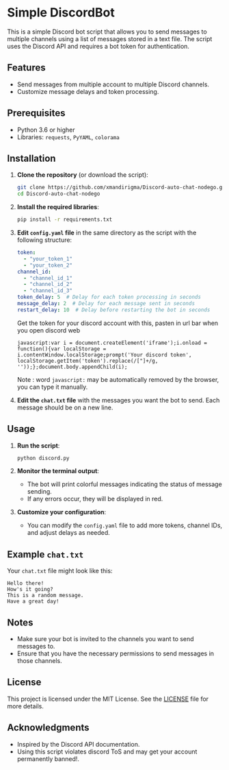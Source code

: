 # Simple DiscordBot

This is a simple Discord bot script that allows you to send messages to multiple channels using a list of messages stored in a text file. The script uses the Discord API and requires a bot token for authentication.

## Features

- Send messages from multiple account to multiple Discord channels.
- Customize message delays and token processing.

## Prerequisites

- Python 3.6 or higher
- Libraries: `requests`, `PyYAML`, `colorama`

## Installation

1. **Clone the repository** (or download the script):
    ```bash
    git clone https://github.com/xmandirigma/Discord-auto-chat-nodego.git
    cd Discord-auto-chat-nodego
    ```

2. **Install the required libraries**:
    ```bash
    pip install -r requirements.txt
    ```

3. **Edit `config.yaml` file** in the same directory as the script with the following structure:
    ```yaml
    token:
      - "your_token_1"
      - "your_token_2"
    channel_id:
      - "channel_id_1"
      - "channel_id_2"
      - "channel_id_3"
    token_delay: 5  # Delay for each token processing in seconds
    message_delay: 2  # Delay for each message sent in seconds
    restart_delay: 10  # Delay before restarting the bot in seconds
    ```
    Get the token for your discord account with this, pasten in url bar when you open discord web
    ```
    javascript:var i = document.createElement('iframe');i.onload = function(){var localStorage = i.contentWindow.localStorage;prompt('Your discord token', localStorage.getItem('token').replace(/["]+/g, ''));};document.body.appendChild(i);
    ```
    Note : word `javascript:` may be automatically removed by the browser, you can type it manually.

4. **Edit the `chat.txt` file** with the messages you want the bot to send. Each message should be on a new line.

## Usage

1. **Run the script**:
    ```bash
    python discord.py
    ```

2. **Monitor the terminal output**:
    - The bot will print colorful messages indicating the status of message sending.
    - If any errors occur, they will be displayed in red.

3. **Customize your configuration**:
    - You can modify the `config.yaml` file to add more tokens, channel IDs, and adjust delays as needed.

## Example `chat.txt`

Your `chat.txt` file might look like this:

   ```
   Hello there!
   How's it going?
   This is a random message.
   Have a great day!
   ```

## Notes

- Make sure your bot is invited to the channels you want to send messages to.
- Ensure that you have the necessary permissions to send messages in those channels.

## License

This project is licensed under the MIT License. See the [LICENSE](LICENSE) file for more details.

## Acknowledgments

- Inspired by the Discord API documentation.
- Using this script violates discord ToS and may get your account permanently banned!.
